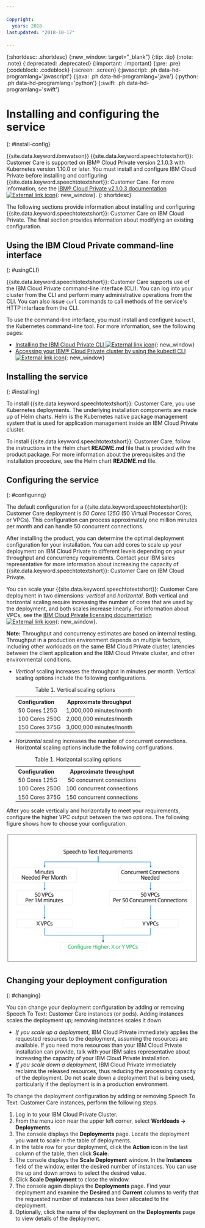 ```yaml
---

Copyright:
  years: 2018
lastupdated: "2018-10-17"

---
```


{:shortdesc: .shortdesc}
{:new_window: target="_blank"}
{:tip: .tip}
{:note: .note}
{:deprecated: .deprecated}
{:important: .important}
{:pre: .pre}
{:codeblock: .codeblock}
{:screen: .screen}
{:javascript: .ph data-hd-programlang='javascript'}
{:java: .ph data-hd-programlang='java'}
{:python: .ph data-hd-programlang='python'}
{:swift: .ph data-hd-programlang='swift'}

# Installing and configuring the service
{: #install-config}

{{site.data.keyword.ibmwatson}} {{site.data.keyword.speechtotextshort}}: Customer Care is supported on IBM&reg; Cloud Private version 2.1.0.3 with Kubernetes version 1.10.0 or later. You must install and configure IBM Cloud Private before installing and configuring {{site.data.keyword.speechtotextshort}}: Customer Care. For more information, see the [IBM&reg; Cloud Private v2.1.0.3 documentation ![External link icon](../../icons/launch-glyph.svg "External link icon")](https://www.ibm.com/support/knowledgecenter/SSBS6K_2.1.0.3/kc_welcome_containers.html){: new_window}.
{: shortdesc}

The following sections provide information about installing and configuring {{site.data.keyword.speechtotextshort}}: Customer Care on IBM Cloud Private. The final section provides information about modifying an existing configuration.

## Using the IBM Cloud Private command-line interface
{: #usingCLI}

{{site.data.keyword.speechtotextshort}}: Customer Care supports use of the IBM Cloud Private command-line interface (CLI). You can log into your cluster from the CLI and perform many administrative operations from the CLI. You can also issue `curl` commands to call methods of the service's HTTP interface from the CLI.

To use the command-line interface, you must install and configure `kubectl`, the Kubernetes command-line tool. For more information, see the following pages:

-   [Installing the IBM Cloud Private CLI ![External link icon](../../icons/launch-glyph.svg "External link icon")](https://www.ibm.com/support/knowledgecenter/SSBS6K_2.1.0.3/manage_cluster/install_cli.html){: new_window}
-   [Accessing your IBM&reg; Cloud Private cluster by using the kubectl CLI ![External link icon](../../icons/launch-glyph.svg "External link icon")](https://www.ibm.com/support/knowledgecenter/SSBS6K_2.1.0.3/manage_cluster/cfc_cli.html){: new_window}

## Installing the service
{: #installing}

To install {{site.data.keyword.speechtotextshort}}: Customer Care, you use Kubernetes deployments. The underlying installation components are made up of Helm charts. Helm is the Kubernetes native package management system that is used for application management inside an IBM Cloud Private cluster.

To install {{site.data.keyword.speechtotextshort}}: Customer Care, follow the instructions in the Helm chart **README.md** file that is provided with the product package. For more information about the prerequisites and the installation procedure, see the Helm chart **README.md** file.

## Configuring the service
{: #configuring}

The default configuration for a {{site.data.keyword.speechtotextshort}}: Customer Care deployment is *50 Cores 125G* (50 Virtual Processor Cores, or VPCs). This configuration can process approximately one million minutes per month and can handle 50 concurrent connections.

After installing the product, you can determine the optimal deployment configuration for your installation. You can add cores to scale up your deployment on IBM Cloud Private to different levels depending on your throughput and concurrency requirements. Contact your IBM sales representative for more information about increasing the capacity of {{site.data.keyword.speechtotextshort}}: Customer Care on IBM Cloud Private.

You can scale your {{site.data.keyword.speechtotextshort}}: Customer Care deployment in two dimensions: *vertical* and *horizontal*. Both vertical and horizontal scaling require increasing the number of cores that are used by the deployment, and both scales increase linearly. For information about VPCs, see the [IBM Cloud Private licensing documentation ![External link icon](../../icons/launch-glyph.svg "External link icon")](https://www.ibm.com/support/knowledgecenter/SSBS6K_2.1.0/manage_cluster/licensing.html){: new_window}.

**Note:** Throughput and concurrency estimates are based on internal testing. Throughput in a production environment depends on multiple factors, including other workloads on the same IBM Cloud Private cluster, latencies between the client application and the IBM Cloud Private cluster, and other environmental conditions.

-   *Vertical* scaling increases the throughput in minutes per month. Vertical scaling options include the following configurations.

    <table>
      <caption>Table 1. Vertical scaling options</caption>
      <tr>
        <th style="text-align:left">
          Configuration
        </th>
        <th style="text-align:center">
          Approximate throughput
        </th>
      </tr>
      <tr>
        <td style="text-align:left">50 Cores 125G</td>
        <td style="text-align:center">1,000,000 minutes/month</td>
      </tr>
      <tr>
        <td style="text-align:left">100 Cores 250G</td>
        <td style="text-align:center">2,000,000 minutes/month</td>
      </tr>
      <tr>
        <td style="text-align:left">150 Cores 375G</td>
        <td style="text-align:center">3,000,000 minutes/month</td>
      </tr>
    </table>

-   *Horizontal* scaling increases the number of concurrent connections. Horizontal scaling options include the following configurations.

    <table>
      <caption>Table 1. Horizontal scaling options</caption>
      <tr>
        <th style="text-align:left">
          Configuration
        </th>
        <th style="text-align:center">
          Approximate throughput
        </th>
      </tr>
      <tr>
        <td style="text-align:left">50 Cores 125G</td>
        <td style="text-align:center">50 concurrent connections</td>
      </tr>
      <tr>
        <td style="text-align:left">100 Cores 250G</td>
        <td style="text-align:center">100 concurrent connections</td>
      </tr>
      <tr>
        <td style="text-align:left">150 Cores 375G</td>
        <td style="text-align:center">150 concurrent connections</td>
      </tr>
    </table>

After you scale vertically and horizontally to meet your requirements, configure the higher VPC output between the two options. The following figure shows how to choose your configuration.

![Speech to Text: Customer Care scaling requirements.](images/stt-icp-scaling.svg)

## Changing your deployment configuration
{: #changing}

You can change your deployment configuration by adding or removing Speech To Text: Customer Care instances (or pods). Adding instances scales the deployment up; removing instances scales it down.

-   *If you scale up a deployment,* IBM Cloud Private immediately applies the requested resources to the deployment, assuming the resources are available. If you need more resources than your IBM Cloud Private installation can provide, talk with your IBM sales representative about increasing the capacity of your IBM Cloud Private installation.
-   *If you scale down a deployment,* IBM Cloud Private immediately reclaims the released resources, thus reducing the processing capacity of the deployment. Do not scale down a deployment that is being used, particularly if the deployment is in a production environment.

To change the deployment configuration by adding or removing Speech To Text: Customer Care instances, perform the following steps.

1.  Log in to your IBM Cloud Private Cluster.
2.  From the menu icon near the upper left corner, select **Workloads -> Deployments**.
3.  The console displays the **Deployments** page. Locate the deployment you want to scale in the table of deployments.
4.  In the table row for your deployment, click the **Action** icon in the last column of the table, then click **Scale**.
5.  The console displays the **Scale Deployment** window. In the **Instances** field of the window, enter the desired number of instances. You can use the up and down arrows to select the desired value.
6.  Click **Scale Deployment** to close the window.
7.  The console again displays the **Deployments** page. Find your deployment and examine the **Desired** and **Current** columns to verify that the requested number of instances has been allocated to the deployment.
8.  Optionally, click the name of the deployment on the **Deployments** page to view details of the deployment.

